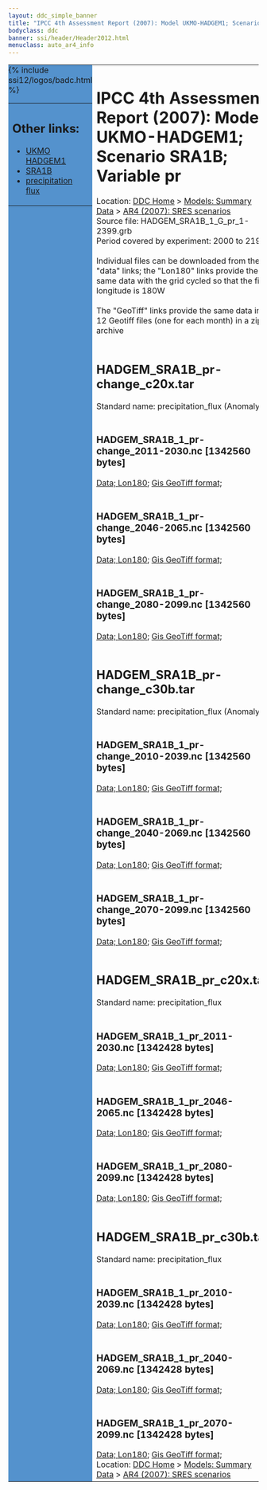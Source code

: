 ```yaml
---
layout: ddc_simple_banner
title: "IPCC 4th Assessment Report (2007): Model UKMO-HADGEM1; Scenario SRA1B; Variable pr"
bodyclass: ddc
banner: ssi/header/Header2012.html
menuclass: auto_ar4_info
---
```



<table width="100%" border="0" cellspacing="0" cellpadding="0" style="border-collapse: collapse;">
<tr style="margin:0;padding:0;border:0;">
<td style="margin:0;padding:0;border:0;height:1pt;width:150pt;background:#5492CD;" valign="top" >

<div id="lh-col2" class="auto_ar4_info">
<table class="menumain" bgcolor="#5492CD" cellspacing="0" width="100%" border="0">
<tr><td>
<h2> Other links:</h2>
<ul>
<li><a href="/auto/ar4/model-UKMO-HADGEM1.html">UKMO<br/>HADGEM1</a></li>
<li><a href="/auto/ar4/scenario-SRA1B.html">SRA1B</a></li>
<li><a href="/auto/ar4/var-precipitation_flux.html">precipitation flux</a></li>
</ul>
</td></tr>
{% include ssi12/logos/badc.html %}
</table>
</div>
</td>
<td><h1>IPCC 4th Assessment Report (2007): Model UKMO-HADGEM1; Scenario SRA1B; Variable pr</h1>

<!-- Breadcrumb1 -->
<div id="breadcrumb1" align="left">
Location: <a href="/index.html">DDC Home</a> > <a href="/sim/gcm_clim/">Models: Summary Data</a>
> <a href="/sim/gcm_clim/SRES_AR4/index.html">AR4 (2007): SRES scenarios</a>
</div>
<!-- End of Breadcrumb1 -->Source file: HADGEM_SRA1B_1_G_pr_1-2399.grb
<br/>
Period covered by experiment: 2000 to 2199<br/>
<br/>Individual files can be downloaded from the "data" links; the "Lon180" links provide the same data
         with the grid cycled so that the first longitude is 180W<br/>
<br/>The "GeoTiff" links provide the same data in 12 Geotiff files (one for each month)
          in a zip archive<br/>
<br/><h2>HADGEM_SRA1B_pr-change_c20x.tar</h2>
Standard name: precipitation_flux (Anomaly)<br>
<br/><h3>HADGEM_SRA1B_1_pr-change_2011-2030.nc [1342560 bytes]</h3>
<a href="/cgi-bin/downl/ar4_nc/pr/HADGEM_SRA1B_1_pr-change_2011-2030.nc">Data; </a><a href="/cgi-bin/downl/ar4_nc/pr/HADGEM_SRA1B_1_pr-change_2011-2030.cyto180.nc"> Lon180</a>; <a href="/cgi-bin/downl/ar4_tif/pr/HADGEM_SRA1B_1_pr-change_2011-2030.zip">Gis GeoTiff format; </a><br/>
<br/><h3>HADGEM_SRA1B_1_pr-change_2046-2065.nc [1342560 bytes]</h3>
<a href="/cgi-bin/downl/ar4_nc/pr/HADGEM_SRA1B_1_pr-change_2046-2065.nc">Data; </a><a href="/cgi-bin/downl/ar4_nc/pr/HADGEM_SRA1B_1_pr-change_2046-2065.cyto180.nc"> Lon180</a>; <a href="/cgi-bin/downl/ar4_tif/pr/HADGEM_SRA1B_1_pr-change_2046-2065.zip">Gis GeoTiff format; </a><br/>
<br/><h3>HADGEM_SRA1B_1_pr-change_2080-2099.nc [1342560 bytes]</h3>
<a href="/cgi-bin/downl/ar4_nc/pr/HADGEM_SRA1B_1_pr-change_2080-2099.nc">Data; </a><a href="/cgi-bin/downl/ar4_nc/pr/HADGEM_SRA1B_1_pr-change_2080-2099.cyto180.nc"> Lon180</a>; <a href="/cgi-bin/downl/ar4_tif/pr/HADGEM_SRA1B_1_pr-change_2080-2099.zip">Gis GeoTiff format; </a><br/>
<br/><h2>HADGEM_SRA1B_pr-change_c30b.tar</h2>
Standard name: precipitation_flux (Anomaly)<br>
<br/><h3>HADGEM_SRA1B_1_pr-change_2010-2039.nc [1342560 bytes]</h3>
<a href="/cgi-bin/downl/ar4_nc/pr/HADGEM_SRA1B_1_pr-change_2010-2039.nc">Data; </a><a href="/cgi-bin/downl/ar4_nc/pr/HADGEM_SRA1B_1_pr-change_2010-2039.cyto180.nc"> Lon180</a>; <a href="/cgi-bin/downl/ar4_tif/pr/HADGEM_SRA1B_1_pr-change_2010-2039.zip">Gis GeoTiff format; </a><br/>
<br/><h3>HADGEM_SRA1B_1_pr-change_2040-2069.nc [1342560 bytes]</h3>
<a href="/cgi-bin/downl/ar4_nc/pr/HADGEM_SRA1B_1_pr-change_2040-2069.nc">Data; </a><a href="/cgi-bin/downl/ar4_nc/pr/HADGEM_SRA1B_1_pr-change_2040-2069.cyto180.nc"> Lon180</a>; <a href="/cgi-bin/downl/ar4_tif/pr/HADGEM_SRA1B_1_pr-change_2040-2069.zip">Gis GeoTiff format; </a><br/>
<br/><h3>HADGEM_SRA1B_1_pr-change_2070-2099.nc [1342560 bytes]</h3>
<a href="/cgi-bin/downl/ar4_nc/pr/HADGEM_SRA1B_1_pr-change_2070-2099.nc">Data; </a><a href="/cgi-bin/downl/ar4_nc/pr/HADGEM_SRA1B_1_pr-change_2070-2099.cyto180.nc"> Lon180</a>; <a href="/cgi-bin/downl/ar4_tif/pr/HADGEM_SRA1B_1_pr-change_2070-2099.zip">Gis GeoTiff format; </a><br/>
<br/><h2>HADGEM_SRA1B_pr_c20x.tar</h2>
Standard name: precipitation_flux<br>
<br/><h3>HADGEM_SRA1B_1_pr_2011-2030.nc [1342428 bytes]</h3>
<a href="/cgi-bin/downl/ar4_nc/pr/HADGEM_SRA1B_1_pr_2011-2030.nc">Data; </a><a href="/cgi-bin/downl/ar4_nc/pr/HADGEM_SRA1B_1_pr_2011-2030.cyto180.nc"> Lon180</a>; <a href="/cgi-bin/downl/ar4_tif/pr/HADGEM_SRA1B_1_pr_2011-2030.zip">Gis GeoTiff format; </a><br/>
<br/><h3>HADGEM_SRA1B_1_pr_2046-2065.nc [1342428 bytes]</h3>
<a href="/cgi-bin/downl/ar4_nc/pr/HADGEM_SRA1B_1_pr_2046-2065.nc">Data; </a><a href="/cgi-bin/downl/ar4_nc/pr/HADGEM_SRA1B_1_pr_2046-2065.cyto180.nc"> Lon180</a>; <a href="/cgi-bin/downl/ar4_tif/pr/HADGEM_SRA1B_1_pr_2046-2065.zip">Gis GeoTiff format; </a><br/>
<br/><h3>HADGEM_SRA1B_1_pr_2080-2099.nc [1342428 bytes]</h3>
<a href="/cgi-bin/downl/ar4_nc/pr/HADGEM_SRA1B_1_pr_2080-2099.nc">Data; </a><a href="/cgi-bin/downl/ar4_nc/pr/HADGEM_SRA1B_1_pr_2080-2099.cyto180.nc"> Lon180</a>; <a href="/cgi-bin/downl/ar4_tif/pr/HADGEM_SRA1B_1_pr_2080-2099.zip">Gis GeoTiff format; </a><br/>
<br/><h2>HADGEM_SRA1B_pr_c30b.tar</h2>
Standard name: precipitation_flux<br>
<br/><h3>HADGEM_SRA1B_1_pr_2010-2039.nc [1342428 bytes]</h3>
<a href="/cgi-bin/downl/ar4_nc/pr/HADGEM_SRA1B_1_pr_2010-2039.nc">Data; </a><a href="/cgi-bin/downl/ar4_nc/pr/HADGEM_SRA1B_1_pr_2010-2039.cyto180.nc"> Lon180</a>; <a href="/cgi-bin/downl/ar4_tif/pr/HADGEM_SRA1B_1_pr_2010-2039.zip">Gis GeoTiff format; </a><br/>
<br/><h3>HADGEM_SRA1B_1_pr_2040-2069.nc [1342428 bytes]</h3>
<a href="/cgi-bin/downl/ar4_nc/pr/HADGEM_SRA1B_1_pr_2040-2069.nc">Data; </a><a href="/cgi-bin/downl/ar4_nc/pr/HADGEM_SRA1B_1_pr_2040-2069.cyto180.nc"> Lon180</a>; <a href="/cgi-bin/downl/ar4_tif/pr/HADGEM_SRA1B_1_pr_2040-2069.zip">Gis GeoTiff format; </a><br/>
<br/><h3>HADGEM_SRA1B_1_pr_2070-2099.nc [1342428 bytes]</h3>
<a href="/cgi-bin/downl/ar4_nc/pr/HADGEM_SRA1B_1_pr_2070-2099.nc">Data; </a><a href="/cgi-bin/downl/ar4_nc/pr/HADGEM_SRA1B_1_pr_2070-2099.cyto180.nc"> Lon180</a>; <a href="/cgi-bin/downl/ar4_tif/pr/HADGEM_SRA1B_1_pr_2070-2099.zip">Gis GeoTiff format; </a><br/>
<!-- Breadcrumb2 -->
<div id="breadcrumb2" align="left">
Location: <a href="/index.html">DDC Home</a> > <a href="/sim/gcm_clim/">Models: Summary Data</a>
> <a href="/sim/gcm_clim/SRES_AR4/index.html">AR4 (2007): SRES scenarios</a>
</div>
<!-- End of Breadcrumb2 --></td></tr></table>

